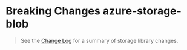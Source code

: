 # Breaking Changes azure-storage-blob

> See the [Change Log](ChangeLog.md) for a summary of storage library changes.
